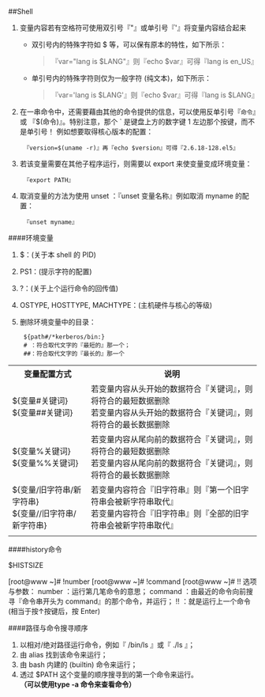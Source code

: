 ##Shell
1. 变量内容若有空格符可使用双引号『"』或单引号『'』将变量内容结合起来

	* 双引号内的特殊字符如 $ 等，可以保有原本的特性，如下所示：  
		>『var="lang is $LANG"』则『echo $var』可得『lang is en_US』

	* 单引号内的特殊字符则仅为一般字符 (纯文本)，如下所示：

		>『var='lang is $LANG'』则『echo $var』可得『lang is $LANG』

2. 在一串命令中，还需要藉由其他的命令提供的信息，可以使用反单引号『`命令`』或 『$(命令)』。特别注意，那个 ` 是键盘上方的数字键 1 左边那个按键，而不是单引号！ 例如想要取得核心版本的配置：

		『version=$(uname -r)』再『echo $version』可得『2.6.18-128.el5』

3. 若该变量需要在其他子程序运行，则需要以 export 来使变量变成环境变量：

		『export PATH』
4. 取消变量的方法为使用 unset ：『unset 变量名称』例如取消 myname 的配置：

		『unset myname』
####环境变量
1. $：(关于本 shell 的 PID)
2. PS1：(提示字符的配置)
3. ?：(关于上个运行命令的回传值)
4. OSTYPE, HOSTTYPE, MACHTYPE：(主机硬件与核心的等级)
5. 删除环境变量中的目录：

		${path#/*kerberos/bin:}
		# ：符合取代文字的『最短的』那一个；
		##：符合取代文字的『最长的』那一个

<table>
	<tr>
		<th>变量配置方式</th>
		<th>说明</th>
	</tr>
	<tr>
		<td>
		${变量#关键词}<br>
		${变量##关键词}
		</td>
		<td>
		若变量内容从头开始的数据符合『关键词』，则将符合的最短数据删除<br>
		若变量内容从头开始的数据符合『关键词』，则将符合的最长数据删除
		</td>
	</tr>
	<tr>
		<td>
		${变量%关键词}<br>
		${变量%%关键词}
		</td>
		<td>
		若变量内容从尾向前的数据符合『关键词』，则将符合的最短数据删除<br>
		若变量内容从尾向前的数据符合『关键词』，则将符合的最长数据删除
		</td>
	</tr>
	<tr>
		<td>
		${变量/旧字符串/新字符串}<br>
		${变量//旧字符串/新字符串}
		</td>
		<td>
		若变量内容符合『旧字符串』则『第一个旧字符串会被新字符串取代』<br>
		若变量内容符合『旧字符串』则『全部的旧字符串会被新字符串取代』
		</td>
	</tr>
	<tr>
		<td></td>
		<td></td>
	</tr>
</table>

####history命令

$HISTSIZE

[root@www ~]# !number
[root@www ~]# !command
[root@www ~]# !!
选项与参数：
number  ：运行第几笔命令的意思；
command ：由最近的命令向前搜寻『命令串开头为 command』的那个命令，并运行；
!!      ：就是运行上一个命令(相当于按↑按键后，按 Enter)

	
####路径与命令搜寻顺序

1. 以相对/绝对路径运行命令，例如『 /bin/ls 』或『 ./ls 』；
2. 由 alias 找到该命令来运行；
3. 由 bash 内建的 (builtin) 命令来运行；
4. 透过 $PATH 这个变量的顺序搜寻到的第一个命令来运行。  
**（可以使用type -a 命令来查看命令）**